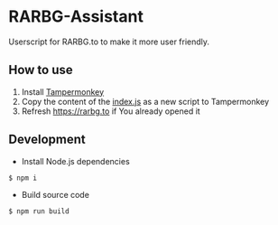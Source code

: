 # RARBG-Assistant

Userscript for RARBG.to to make it more user friendly.

## How to use

1) Install [Tampermonkey](https://www.tampermonkey.net)
2) Copy the content of the [index.js](https://raw.githubusercontent.com/PoLaKoSz/RARBG-Assistant/master/index.js) as a new script to Tampermonkey
3) Refresh https://rarbg.to if You already opened it

## Development

- Install Node.js dependencies
```
$ npm i
```

- Build source code
```
$ npm run build
```
